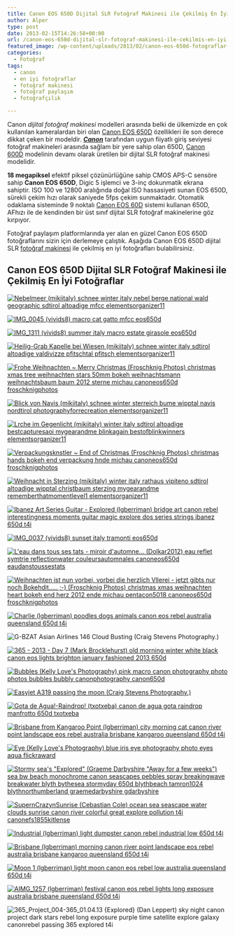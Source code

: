 ```yaml
---
title: Canon EOS 650D Dijital SLR Fotoğraf Makinesi ile Çekilmiş En İyi Fotoğraflar
author: Alper
type: post
date: 2013-02-15T14:26:58+00:00
url: /canon-eos-650d-dijital-slr-fotograf-makinesi-ile-cekilmis-en-iyi-fotograflar/
featured_image: /wp-content/uploads/2013/02/canon-eos-650d-fotograflar-100x100.jpg
categories:
  - Fotoğraf
tags:
  - canon
  - en iyi fotoğraflar
  - fotoğraf makinesi
  - fotoğraf paylaşım
  - fotoğrafçılık

---
```

Canon _dijital fotoğraf makinesi_ modelleri arasında belki de ülkemizde en çok kullanılan kameralardan biri olan [Canon EOS 650D][1] özellikleri ile son derece dikkat çeken bir modeldir. _[**Canon**][2]_ tarafından uygun fiiyatlı giriş seviyesi fotoğraf makineleri arasında sağlam bir yere sahip olan 650D, [Canon 600D][3] modelinin devamı olarak üretilen bir dijital SLR fotoğraf makinesi modelidir.

**18 megapiksel** efektif piksel çözünürlüğüne sahip CMOS APS-C sensöre sahip **Canon EOS 650D**, Digic 5 işlemci ve 3-inç dokunmatik ekrana sahiptir. ISO 100 ve 12800 aralığında doğal ISO hassasiyeti sunan EOS 650D, sürekli çekim hızı olarak saniyede 5fps çekim sunmaktadır. Otomatik odaklama sisteminde 9 noktalı [Canon EOS 60D][4] sistemi kullanan 650D, AFhızı ile de kendinden bir üst sınıf dijital SLR fotoğraf makinelerine göz kırpıyor.

Fotoğraf paylaşım platformlarında yer alan en güzel Canon EOS 650D fotoğraflarını sizin için derlemeye çalıştık. Aşağıda Canon EOS 650D dijital SLR [fotoğraf makinesi][5] ile çekilmiş en iyi fotoğrafları bulabilirsiniz.

## Canon EOS 650D Dijital SLR Fotoğraf Makinesi ile Çekilmiş En İyi Fotoğraflar

[![Nebelmeer (mikiitaly) schnee winter italy nebel berge national wald geographic sdtirol altoadige mfcc elementsorganizer11][6]][7]

[![IMG_0045 (vivids8) macro cat gatto mfcc eos650d][8]][9]

[![IMG_1311 (vivids8) summer italy macro estate girasole eos650d][10]][11]

[![Heilig-Grab Kapelle bei Wiesen (mikiitaly) schnee winter italy sdtirol altoadige valdivizze pfitschtal pfitsch elementsorganizer11][12]][13]

[![Frohe Weihnachten ~ Merry Christmas (Froschknig Photos) christmas xmas tree weihnachten stars 50mm bokeh weihnachtsmann weihnachtsbaum baum 2012 sterne michau canoneos650d froschknigphotos][14]][15]

[![Blick von Navis (mikiitaly) schnee winter sterreich bume wipptal navis nordtirol photographyforrecreation elementsorganizer11][16]][17]

[![Lrche im Gegenlicht (mikiitaly) winter italy sdtirol altoadige bestcapturesaoi mygearandme blinkagain bestofblinkwinners elementsorganizer11][18]][19]

[![Verpackungsknstler ~ End of Christmas (Froschknig Photos) christmas hands bokeh end verpackung hnde michau canoneos650d froschknigphotos][20]][21]

[![Weihnacht in Sterzing (mikiitaly) winter italy rathaus vipiteno sdtirol altoadige wipptal christbaum sterzing mygearandme rememberthatmomentlevel1 elementsorganizer11][22]][23]

[![Ibanez Art Series Guitar - Explored (lgberriman) bridge art canon rebel interestingness moments guitar magic explore dos series strings ibanez 650d t4i][24]][25]

[![IMG_0037 (vivids8) sunset italy tramonti eos650d][26]][27]

[![L'eau dans tous ses tats - miroir d'automne... (Dolkar2012) eau reflet symtrie reflectionwater couleursautomnales canoneos650d eaudanstoussestats][28]][29]

[![Weihnachten ist nun vorbei, vorbei die herzlich Vllerei - jetzt gibts nur noch Bokehdit..... ;-) (Froschknig Photos) christmas xmas weihnachten heart bokeh end herz 2012 ende michau pentacon5018 canoneos650d froschknigphotos][30]][31]

[![Charlie (lgberriman) poodles dogs animals canon eos rebel australia queensland 650d t4i][32]][33]

![G-BZAT Asian Airlines 146 Cloud Busting (Craig Stevens Photography.) ][34] 

[![365 - 2013 - Day 7 (Mark Brocklehurst) old morning winter white black canon eos lights brighton january fashioned 2013 650d][35]][36]

[![Bubbles (Kelly Love's Photography) pink macro canon photography photo photos bubbles bubbly canonphotography canon650d][37]][38]

[![Easyjet A319 passing the moon (Craig Stevens Photography.) ][39]][40]

[![Gota de Agua!-Raindrop! (txotxeba) canon de agua gota raindrop manfrotto 650d txotxeba][41]][42]

[![Brisbane from Kangaroo Point (lgberriman) city morning cat canon river point landscape eos rebel australia brisbane kangaroo queensland 650d t4i][43]][44]

[![Eye (Kelly Love's Photography) blue iris eye photography photo eyes aqua flickraward][45]][46]

[![Stormy sea's &quot;Explored&quot; (Graeme Darbyshire &quot;Away for a few weeks&quot;) sea bw beach monochrome canon seascapes pebbles spray breakingwave breakwater blyth bythesea stormyday 650d blythbeach tamron1024 blythnorthumberland graemedarbyshire gdarbyshire][47]][48]

[![SupernCrazynSunrise (Cebastian Cole) ocean sea seascape water clouds sunrise canon river colorful great explore pollution t4i canonefs1855kitlense][49]][50]

[![Industrial (lgberriman) light dumpster canon rebel industrial low 650d t4i][51]][52]

[![Brisbane (lgberriman) morning canon river point landscape eos rebel australia brisbane kangaroo queensland 650d t4i][53]][54]

[![Moon 1 (lgberriman) light moon canon eos rebel low australia queensland 650d t4i][55]][56]

[![AIMG_1257 (lgberriman) festival canon eos rebel lights long exposure australia brisbane queensland 650d t4i][57]][58]

![365_Project_004-365_01.04.13 {Explored} (Dan Leppert) sky night canon project dark stars rebel long exposure purple time satellite explore galaxy canonrebel passing 365 explored t4i][59]

 [1]: https://www.murekkep.org/kamera/canon/eos-650d "canon eos 650d"
 [2]: https://www.murekkep.org/kamera/canon
 [3]: https://www.murekkep.org/kamera/canon/eos-600d
 [4]: https://www.murekkep.org/kamera/canon/eos-60d
 [5]: https://www.murekkep.org/kamera "fotoğraf makinesi"
 [6]: http://farm9.static.flickr.com/8079/8282529486_a5062d5e52.jpg "Nebelmeer (mikiitaly) schnee winter italy nebel berge national wald geographic sdtirol altoadige mfcc elementsorganizer11"
 [7]: http://www.flickr.com/photos/33069471@N03/8282529486
 [8]: http://farm9.static.flickr.com/8161/7644307988_cd028e34dc.jpg "IMG_0045 (vivids8) macro cat gatto mfcc eos650d"
 [9]: http://www.flickr.com/photos/68495630@N03/7644307988
 [10]: http://farm8.static.flickr.com/7278/7581541682_b392daaea3.jpg "IMG_1311 (vivids8) summer italy macro estate girasole eos650d"
 [11]: http://www.flickr.com/photos/68495630@N03/7581541682
 [12]: http://farm9.static.flickr.com/8374/8408528422_eb811acac3.jpg "Heilig-Grab Kapelle bei Wiesen (mikiitaly) schnee winter italy sdtirol altoadige valdivizze pfitschtal pfitsch elementsorganizer11"
 [13]: http://www.flickr.com/photos/33069471@N03/8408528422
 [14]: http://farm9.static.flickr.com/8352/8300542859_987ac8e9c3.jpg "Frohe Weihnachten ~ Merry Christmas (Froschknig Photos) christmas xmas tree weihnachten stars 50mm bokeh weihnachtsmann weihnachtsbaum baum 2012 sterne michau canoneos650d froschknigphotos"
 [15]: http://www.flickr.com/photos/56205589@N00/8300542859
 [16]: http://farm9.static.flickr.com/8076/8434518975_e978ea859a.jpg "Blick von Navis (mikiitaly) schnee winter sterreich bume wipptal navis nordtirol photographyforrecreation elementsorganizer11"
 [17]: http://www.flickr.com/photos/33069471@N03/8434518975
 [18]: http://farm9.static.flickr.com/8494/8297270422_cf67094fe5.jpg "Lrche im Gegenlicht (mikiitaly) winter italy sdtirol altoadige bestcapturesaoi mygearandme blinkagain bestofblinkwinners elementsorganizer11"
 [19]: http://www.flickr.com/photos/33069471@N03/8297270422
 [20]: http://farm9.static.flickr.com/8367/8354644316_c9d416aa74.jpg "Verpackungsknstler ~ End of Christmas (Froschknig Photos) christmas hands bokeh end verpackung hnde michau canoneos650d froschknigphotos"
 [21]: http://www.flickr.com/photos/56205589@N00/8354644316
 [22]: http://farm9.static.flickr.com/8353/8297276068_bc2a91e57b.jpg "Weihnacht in Sterzing (mikiitaly) winter italy rathaus vipiteno sdtirol altoadige wipptal christbaum sterzing mygearandme rememberthatmomentlevel1 elementsorganizer11"
 [23]: http://www.flickr.com/photos/33069471@N03/8297276068
 [24]: http://farm9.static.flickr.com/8477/8171570050_16a27fa37e.jpg "Ibanez Art Series Guitar - Explored (lgberriman) bridge art canon rebel interestingness moments guitar magic explore dos series strings ibanez 650d t4i"
 [25]: http://www.flickr.com/photos/83207023@N04/8171570050
 [26]: http://farm9.static.flickr.com/8423/7643523708_de47d28c43.jpg "IMG_0037 (vivids8) sunset italy tramonti eos650d"
 [27]: http://www.flickr.com/photos/68495630@N03/7643523708
 [28]: http://farm9.static.flickr.com/8079/8412289961_cb4e3026ce.jpg "L'eau dans tous ses tats - miroir d'automne... (Dolkar2012) eau reflet symtrie reflectionwater couleursautomnales canoneos650d eaudanstoussestats"
 [29]: http://www.flickr.com/photos/83406313@N08/8412289961
 [30]: http://farm9.static.flickr.com/8357/8314267697_14865bca5e.jpg "Weihnachten ist nun vorbei, vorbei die herzlich Vllerei - jetzt gibts nur noch Bokehdit..... ;-) (Froschknig Photos) christmas xmas weihnachten heart bokeh end herz 2012 ende michau pentacon5018 canoneos650d froschknigphotos"
 [31]: http://www.flickr.com/photos/56205589@N00/8314267697
 [32]: http://farm9.static.flickr.com/8172/8042879514_4a75652f04.jpg "Charlie (lgberriman) poodles dogs animals canon eos rebel australia queensland 650d t4i"
 [33]: http://www.flickr.com/photos/83207023@N04/8042879514
 [34]: http://farm9.static.flickr.com/8332/8387853736_45de6b2692.jpg "G-BZAT Asian Airlines 146 Cloud Busting (Craig Stevens Photography.) "
 [35]: http://farm9.static.flickr.com/8464/8357731988_abb74a2d7f.jpg "365 - 2013 - Day 7 (Mark Brocklehurst) old morning winter white black canon eos lights brighton january fashioned 2013 650d"
 [36]: http://www.flickr.com/photos/11904975@N00/8357731988
 [37]: http://farm9.static.flickr.com/8342/8190629841_e8d096b97b.jpg "Bubbles (Kelly Love's Photography) pink macro canon photography photo photos bubbles bubbly canonphotography canon650d"
 [38]: http://www.flickr.com/photos/53425100@N04/8190629841
 [39]: http://farm9.static.flickr.com/8219/8321453243_e62da72109.jpg "Easyjet A319 passing the moon (Craig Stevens Photography.) "
 [40]: http://www.flickr.com/photos/66086602@N07/8321453243
 [41]: http://farm9.static.flickr.com/8463/8145485881_604464b9de.jpg "Gota de Agua!-Raindrop! (txotxeba) canon de agua gota raindrop manfrotto 650d txotxeba"
 [42]: http://www.flickr.com/photos/79793869@N07/8145485881
 [43]: http://farm9.static.flickr.com/8314/8045130095_56998996dc.jpg "Brisbane from Kangaroo Point (lgberriman) city morning cat canon river point landscape eos rebel australia brisbane kangaroo queensland 650d t4i"
 [44]: http://www.flickr.com/photos/83207023@N04/8045130095
 [45]: http://farm9.static.flickr.com/8210/8169600381_5b9d58f23e.jpg "Eye (Kelly Love's Photography) blue iris eye photography photo eyes aqua flickraward"
 [46]: http://www.flickr.com/photos/53425100@N04/8169600381
 [47]: http://farm9.static.flickr.com/8242/8459068426_2e230ecd2b.jpg "Stormy sea's &quot;Explored&quot; (Graeme Darbyshire &quot;Away for a few weeks&quot;) sea bw beach monochrome canon seascapes pebbles spray breakingwave breakwater blyth bythesea stormyday 650d blythbeach tamron1024 blythnorthumberland graemedarbyshire gdarbyshire"
 [48]: http://www.flickr.com/photos/57973238@N03/8459068426
 [49]: http://farm9.static.flickr.com/8075/8297920388_afc036c7f3.jpg "SupernCrazynSunrise (Cebastian Cole) ocean sea seascape water clouds sunrise canon river colorful great explore pollution t4i canonefs1855kitlense"
 [50]: http://www.flickr.com/photos/89338228@N05/8297920388
 [51]: http://farm9.static.flickr.com/8189/8149598142_7e07b884e8.jpg "Industrial (lgberriman) light dumpster canon rebel industrial low 650d t4i"
 [52]: http://www.flickr.com/photos/83207023@N04/8149598142
 [53]: http://farm9.static.flickr.com/8459/8045132121_acfca73fb9.jpg "Brisbane (lgberriman) morning canon river point landscape eos rebel australia brisbane kangaroo queensland 650d t4i"
 [54]: http://www.flickr.com/photos/83207023@N04/8045132121
 [55]: http://farm9.static.flickr.com/8042/8038784951_ccc6ae355c.jpg "Moon 1 (lgberriman) light moon canon eos rebel low australia queensland 650d t4i"
 [56]: http://www.flickr.com/photos/83207023@N04/8038784951
 [57]: http://farm9.static.flickr.com/8179/8034359523_82d4b2c516.jpg "AIMG_1257 (lgberriman) festival canon eos rebel lights long exposure australia brisbane queensland 650d t4i"
 [58]: http://www.flickr.com/photos/83207023@N04/8034359523
 [59]: http://farm9.static.flickr.com/8193/8350144882_7b65ee99e4.jpg "365_Project_004-365_01.04.13 {Explored} (Dan Leppert) sky night canon project dark stars rebel long exposure purple time satellite explore galaxy canonrebel passing 365 explored t4i"